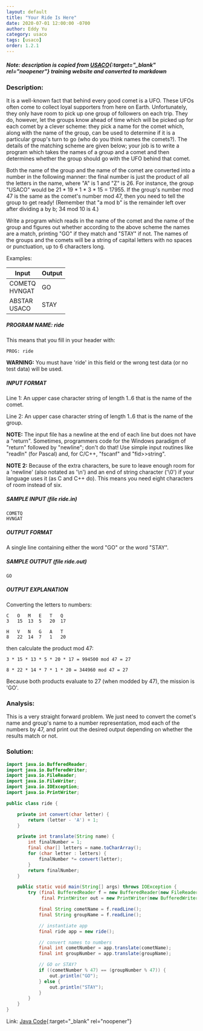```yaml
---
layout: default
title: "Your Ride Is Here"
date: 2020-07-01 12:00:00 -0700
author: Eddy Yu
category: usaco
tags: [usaco]
order: 1.2.1
---
```


##### Note: description is copied from [USACO](http://www.usaco.org/){:target="_blank" rel="noopener"} training website and converted to markdown

### Description:
It is a well-known fact that behind every good comet is a UFO. These UFOs often
come to collect loyal supporters from here on Earth. Unfortunately, they only 
have room to pick up one group of followers on each trip. They do, however, let 
the groups know ahead of time which will be picked up for each comet by a 
clever scheme: they pick a name for the comet which, along with the name of the
group, can be used to determine if it is a particular group's turn to go (who 
do you think names the comets?). The details of the matching scheme are given 
below; your job is to write a program which takes the names of a group and a 
comet and then determines whether the group should go with the UFO behind that 
comet.

Both the name of the group and the name of the comet are converted into a 
number in the following manner: the final number is just the product of all the
letters in the name, where "A" is 1 and "Z" is 26. For instance, the group 
"USACO" would be 21 * 19 * 1 * 3 * 15 = 17955. If the group's number mod 47 is
the same as the comet's number mod 47, then you need to tell the group to get 
ready! (Remember that "a mod b" is the remainder left over after dividing a by 
b; 34 mod 10 is 4.)

Write a program which reads in the name of the comet and the name of the group
and figures out whether according to the above scheme the names are a match, 
printing "GO" if they match and "STAY" if not. The names of the groups and the 
comets will be a string of capital letters with no spaces or punctuation, up to 
6 characters long.

Examples:

Input             | Output
------------------|-------
COMETQ<br/>HVNGAT | GO     
ABSTAR<br/>USACO  | STAY   

##### PROGRAM NAME: ride
This means that you fill in your header with:
```
PROG: ride
```
**WARNING:** You must have 'ride' in this field or the wrong test data (or no test data) will be used.

##### INPUT FORMAT
Line 1:	An upper case character string of length 1..6 that is the name of the comet.

Line 2:	An upper case character string of length 1..6 that is the name of the group.

**NOTE:** The input file has a newline at the end of each line but does not have a "return". Sometimes, programmers code for the Windows paradigm of "return" followed by "newline"; don't do that! Use simple input routines like "readln" (for Pascal) and, for C/C++, "fscanf" and "fid>>string".

**NOTE 2:** Because of the extra characters, be sure to leave enough room for a 'newline' (also notated as '\n') and an end of string character ('\0') if your language uses it (as C and C++ do). This means you need eight characters of room instead of six.

##### SAMPLE INPUT (file ride.in)
```
COMETQ
HVNGAT
```

##### OUTPUT FORMAT
A single line containing either the word "GO" or the word "STAY".

##### SAMPLE OUTPUT (file ride.out)
```
GO
```

##### OUTPUT EXPLANATION
Converting the letters to numbers:
```
C	O	M	E	T	Q	
3	15	13	5	20	17	
```    
```
H	V	N	G	A	T
8	22	14	7	1	20	
```
then calculate the product mod 47:
```
3 * 15 * 13 * 5 * 20 * 17 = 994500 mod 47 = 27
```
```
8 * 22 * 14 * 7 * 1 * 20 = 344960 mod 47 = 27
```
Because both products evaluate to 27 (when modded by 47), the mission is 'GO'.

### Analysis:
This is a very straight forward problem. We just need to convert the comet's 
name and group's name to a number representation, mod each of the numbers by 
47, and print out the desired output depending on whether the results match or
not.
    
### Solution:
```java
import java.io.BufferedReader;
import java.io.BufferedWriter;
import java.io.FileReader;
import java.io.FileWriter;
import java.io.IOException;
import java.io.PrintWriter;

public class ride {

    private int convert(char letter) {
        return (letter - 'A') + 1;
    }

    private int translate(String name) {
        int finalNumber = 1;
        final char[] letters = name.toCharArray();
        for (char letter : letters) {
            finalNumber *= convert(letter);
        }
        return finalNumber;
    }

    public static void main(String[] args) throws IOException {
        try (final BufferedReader f = new BufferedReader(new FileReader("ride.in"));
             final PrintWriter out = new PrintWriter(new BufferedWriter(new FileWriter("ride.out")))) {

            final String cometName = f.readLine();
            final String groupName = f.readLine();

            // instantiate app
            final ride app = new ride();

            // convert names to numbers
            final int cometNumber = app.translate(cometName);
            final int groupNumber = app.translate(groupName);

            // GO or STAY?
            if ((cometNumber % 47) == (groupNumber % 47)) {
                out.println("GO");
            } else {
                out.println("STAY");
            }
        }
    }
}
``` 
Link: [Java Code](https://github.com/eddycyu/usaco/blob/master/src/ride.java){:target="_blank" rel="noopener"}
